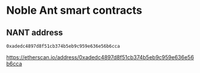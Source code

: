 # Noble Ant smart contracts

## NANT address 

`0xadedc4897d8f51cb374b5eb9c959e636e56b6cca`

https://etherscan.io/address/0xadedc4897d8f51cb374b5eb9c959e636e56b6cca
